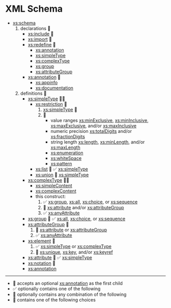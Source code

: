 XML Schema
==========

- [xs:schema][]
    1. declarations 🔁
        - [xs:include][] 📝
        - [xs:import][] 📝
        - [xs:redefine][] 🔁
            - [xs:annotation][]
            - [xs:simpleType][]
            - [xs:complexType][]
            - [xs:group][]
            - [xs:attributeGroup][]
        - [xs:annotation][] 🔁
            - [xs:appinfo][xs:annotation]
            - [xs:documentation][xs:annotation]
    2. definitions 🔁
        - [xs:simpleType][] 📝🔂
            - [xs:restriction][] 📝
                1. [xs:simpleType][] 📝
                2. 🔁
                    - value ranges [xs:minExclusive][], [xs:minInclusive][], [xs:maxExclusive][], and/or [xs:maxInclusive][]
                    - numeric precision [xs:totalDigits][] and/or [xs:fractionDigits][]
                    - string length [xs:length][], [xs:minLength][], and/or [xs:maxLength][]
                    - [xs:enumeration][]
                    - [xs:whiteSpace][]
                    - [xs:pattern][]
            - [xs:list][] 📝 ✅ [xs:simpleType][]
            - [xs:union][] 🔁 [xs:simpleType][]
        - [xs:complexType][] 📝🔂
            - [xs:simpleContent][]
            - [xs:complexContent][]
            - this construct:
                1. ✅ [xs:group][], [xs:all][], [xs:choice][], or [xs:sequence][]
                2. 🔁 [xs:attribute][] and/or [xs:attributeGroup][]
                3. ✅ [xs:anyAttribute][]
        - [xs:group][] 📝 ✅ [xs:all][], [xs:choice][], or [xs:sequence][]
        - [xs:attributeGroup][] 📝
            1. 🔁 [xs:attribute][] or [xs:attributeGroup][]
            2. ✅ [xs:anyAttribute][]
        - [xs:element][] 📝
            1. ✅ [xs:simpleType][] or [xs:complexType][]
            2. 🔁 [xs:unique][], [xs:key][], and/or [xs:keyref][]
        - [xs:attribute][] 📝 ✅ [xs:simpleType][]
        - [xs:notation][] 📝
        - [xs:annotation][]

* * *

- 📝 accepts an optional [xs:annotation][] as the first child
- ✅ optionally contains one of the following
- 🔁 optionally contains any combination of the following
- 🔂 contains one of the following choices

[xs:all]: #TODO
[xs:annotation]: https://www.w3.org/TR/xmlschema-1/#declare-annotation
[xs:anyAttribute]: #TODO
[xs:attribute]: https://www.w3.org/TR/xmlschema-1/#declare-attribute
[xs:attributeGroup]: https://www.w3.org/TR/xmlschema-1/#declare-attributeGroup
[xs:choice]: #TODO
[xs:complexContent]: #TODO
[xs:complexType]: https://www.w3.org/TR/xmlschema-1/#declare-type
[xs:element]: https://www.w3.org/TR/xmlschema-1/#declare-element
[xs:enumeration]: #TODO
[xs:fractionDigits]: #TODO
[xs:group]: https://www.w3.org/TR/xmlschema-1/#declare-namedModelGroup
[xs:import]: https://www.w3.org/TR/xmlschema-1/#composition-schemaImport
[xs:include]: https://www.w3.org/TR/xmlschema-1/#compound-schema
[xs:key]: #TODO
[xs:keyref]: #TODO
[xs:length]: #TODO
[xs:list]: https://www.w3.org/TR/xmlschema-2/#derivation-by-list
[xs:maxExclusive]: #TODO
[xs:maxInclusive]: #TODO
[xs:maxLength]: #TODO
[xs:minExclusive]: #TODO
[xs:minInclusive]: #TODO
[xs:minLength]: #TODO
[xs:notation]: https://www.w3.org/TR/xmlschema-1/#declare-notation
[xs:pattern]: #TODO
[xs:redefine]: https://www.w3.org/TR/xmlschema-1/#modify-schema
[xs:restriction]: https://www.w3.org/TR/xmlschema-2/#derivation-by-restriction
[xs:schema]: https://www.w3.org/TR/xmlschema-1/#declare-schema
[xs:sequence]: #TODO
[xs:simpleContent]: #TODO
[xs:simpleType]: https://www.w3.org/TR/xmlschema-2/#xr-defn
[xs:totalDigits]: #TODO
[xs:union]: https://www.w3.org/TR/xmlschema-2/#derivation-by-union
[xs:unique]: #TODO
[xs:whiteSpace]: #TODO
